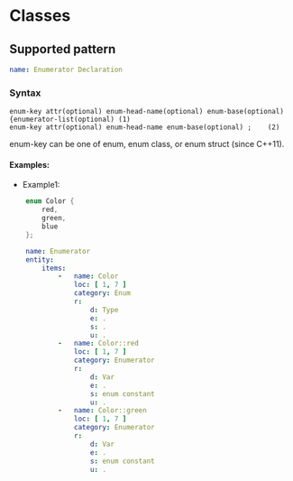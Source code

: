# Classes

## Supported pattern
```yaml
name: Enumerator Declaration
```
### Syntax
```text
enum-key attr(optional) enum-head-name(optional) enum-base(optional) {enumerator-list(optional)	(1)	
enum-key attr(optional) enum-head-name enum-base(optional) ;	(2)	
```
enum-key can be one of enum, enum class, or enum struct (since C++11).



#### Examples: 

- Example1: 

```cpp
    enum Color { 
        red, 
        green, 
        blue 
    };
```

```yaml
    name: Enumerator
    entity:
        items:
            -   name: Color
                loc: [ 1, 7 ]
                category: Enum
                r:
                    d: Type
                    e: .
                    s: .
                    u: .
            -   name: Color::red
                loc: [ 1, 7 ]
                category: Enumerator
                r:
                    d: Var
                    e: .
                    s: enum constant
                    u: .
            -   name: Color::green
                loc: [ 1, 7 ]
                category: Enumerator
                r:
                    d: Var
                    e: .
                    s: enum constant
                    u: .
```